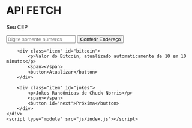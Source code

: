 <!DOCTYPE html>
<html lang="pt-br">

<head>
    <meta charset="UTF-8">
    <meta http-equiv="X-UA-Compatible" content="IE=edge">
    <meta name="viewport" content="width=device-width, initial-scale=1.0">
    <title>Requisições API Fetch - CEP, Bitcoin e Jokes</title>
    <link rel="stylesheet" href="./css/style.css">
</head>

<body>
    <h1>API FETCH</h1>
    <div class="container">
        <div class="item" id="cep">
            <p>Seu CEP</p>
            <span></span>
            <div>
                <input min="0" name="cep" type="number" placeholder="Digite somente números">
                <button>Conferir Endereço</button>
            </div>
        </div>

        <div class="item" id="bitcoin">
            <p>Valor do Bitcoin, atualizado automaticamente de 10 em 10 minutos</p>
            <span></span>
            <button>Atualizar</button>
        </div>

        <div class="item" id="jokes">
            <p>Jokes Randômicas de Chuck Norris</p>
            <span></span>
            <button id="next">Próxima</button>
        </div>
    </div>
    <script type="module" src="js/index.js"></script>
</body>

</html>